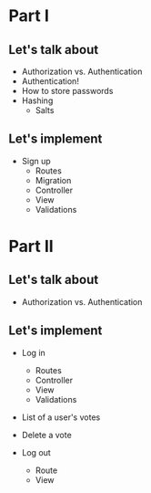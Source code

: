 # Part I

## Let's talk about
* Authorization vs. Authentication
* Authentication!
* How to store passwords
* Hashing
  * Salts

## Let's implement
* Sign up
  * Routes
  * Migration
  * Controller
  * View
  * Validations

















# Part II

## Let's talk about

* Authorization vs. Authentication

## Let's implement


* Log in
  * Routes
  * Controller
  * View
  * Validations

* List of a user's votes
* Delete a vote
* Log out
  * Route
  * View

